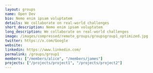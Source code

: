 ```yaml
---
layout: groups
name: Open Dev
bio: Nemo enim ipsam voluptatem
details: We collaborate on real-world challenges
short_description: Nemo enim ipsam voluptatem
long_description: We collaborate on real-world challenges
image: /images/compressed/remote_groups/groupsgroup1_optimized.jpg
twitter: https://x.com/Google
website: 
linkedin: https://www.linkedin.com/
permalink: /groups/group1
members: ["/members/alice", "/members/james"]
projects: ["/projects/project1", "/projects/project2"]
---
```

